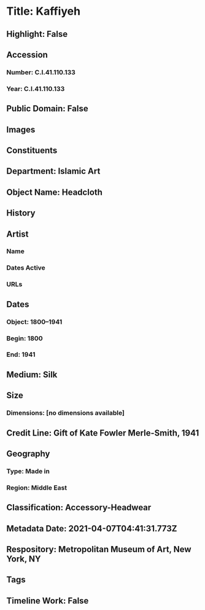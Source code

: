 # Title: Kaffiyeh
## Highlight: False
## Accession
### Number: C.I.41.110.133
### Year: C.I.41.110.133
## Public Domain: False
## Images
## Constituents
## Department: Islamic Art
## Object Name: Headcloth
## History
## Artist
### Name
### Dates Active
### URLs
## Dates
### Object: 1800–1941
### Begin: 1800
### End: 1941
## Medium: Silk
## Size
### Dimensions: [no dimensions available]
## Credit Line: Gift of Kate Fowler Merle-Smith, 1941
## Geography
### Type: Made in
### Region: Middle East
## Classification: Accessory-Headwear
## Metadata Date: 2021-04-07T04:41:31.773Z
## Respository: Metropolitan Museum of Art, New York, NY
## Tags
## Timeline Work: False